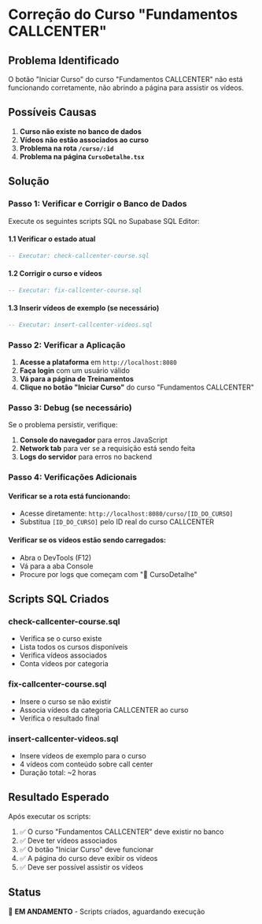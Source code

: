 # Correção do Curso "Fundamentos CALLCENTER"

## Problema Identificado
O botão "Iniciar Curso" do curso "Fundamentos CALLCENTER" não está funcionando corretamente, não abrindo a página para assistir os vídeos.

## Possíveis Causas
1. **Curso não existe no banco de dados**
2. **Vídeos não estão associados ao curso**
3. **Problema na rota `/curso/:id`**
4. **Problema na página `CursoDetalhe.tsx`**

## Solução

### Passo 1: Verificar e Corrigir o Banco de Dados

Execute os seguintes scripts SQL no Supabase SQL Editor:

#### 1.1 Verificar o estado atual
```sql
-- Executar: check-callcenter-course.sql
```

#### 1.2 Corrigir o curso e vídeos
```sql
-- Executar: fix-callcenter-course.sql
```

#### 1.3 Inserir vídeos de exemplo (se necessário)
```sql
-- Executar: insert-callcenter-videos.sql
```

### Passo 2: Verificar a Aplicação

1. **Acesse a plataforma** em `http://localhost:8080`
2. **Faça login** com um usuário válido
3. **Vá para a página de Treinamentos**
4. **Clique no botão "Iniciar Curso"** do curso "Fundamentos CALLCENTER"

### Passo 3: Debug (se necessário)

Se o problema persistir, verifique:

1. **Console do navegador** para erros JavaScript
2. **Network tab** para ver se a requisição está sendo feita
3. **Logs do servidor** para erros no backend

### Passo 4: Verificações Adicionais

#### Verificar se a rota está funcionando:
- Acesse diretamente: `http://localhost:8080/curso/[ID_DO_CURSO]`
- Substitua `[ID_DO_CURSO]` pelo ID real do curso CALLCENTER

#### Verificar se os vídeos estão sendo carregados:
- Abra o DevTools (F12)
- Vá para a aba Console
- Procure por logs que começam com "🎯 CursoDetalhe"

## Scripts SQL Criados

### check-callcenter-course.sql
- Verifica se o curso existe
- Lista todos os cursos disponíveis
- Verifica vídeos associados
- Conta vídeos por categoria

### fix-callcenter-course.sql
- Insere o curso se não existir
- Associa vídeos da categoria CALLCENTER ao curso
- Verifica o resultado final

### insert-callcenter-videos.sql
- Insere vídeos de exemplo para o curso
- 4 vídeos com conteúdo sobre call center
- Duração total: ~2 horas

## Resultado Esperado

Após executar os scripts:
1. ✅ O curso "Fundamentos CALLCENTER" deve existir no banco
2. ✅ Deve ter vídeos associados
3. ✅ O botão "Iniciar Curso" deve funcionar
4. ✅ A página do curso deve exibir os vídeos
5. ✅ Deve ser possível assistir os vídeos

## Status
🔄 **EM ANDAMENTO** - Scripts criados, aguardando execução















